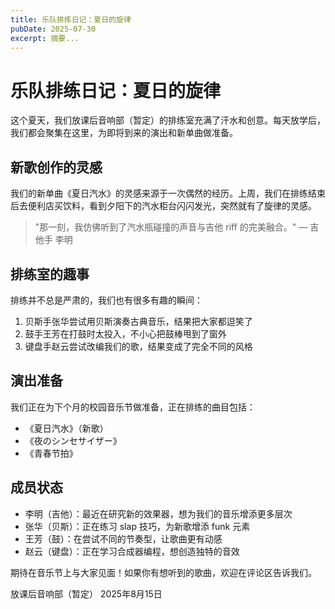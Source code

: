 ```yaml
---
title: 乐队排练日记：夏日的旋律
pubDate: 2025-07-30
excerpt: 摘要...
---
```


# 乐队排练日记：夏日的旋律

这个夏天，我们放课后音响部（暂定）的排练室充满了汗水和创意。每天放学后，我们都会聚集在这里，为即将到来的演出和新单曲做准备。

## 新歌创作的灵感

我们的新单曲《夏日汽水》的灵感来源于一次偶然的经历。上周，我们在排练结束后去便利店买饮料，看到夕阳下的汽水柜台闪闪发光，突然就有了旋律的灵感。

> "那一刻，我仿佛听到了汽水瓶碰撞的声音与吉他 riff 的完美融合。" — 吉他手 李明

## 排练室的趣事

排练并不总是严肃的，我们也有很多有趣的瞬间：

1. 贝斯手张华尝试用贝斯演奏古典音乐，结果把大家都逗笑了
2. 鼓手王芳在打鼓时太投入，不小心把鼓棒甩到了窗外
3. 键盘手赵云尝试改编我们的歌，结果变成了完全不同的风格

## 演出准备

我们正在为下个月的校园音乐节做准备，正在排练的曲目包括：

- 《夏日汽水》（新歌）
- 《夜のシンセサイザー》
- 《青春节拍》

## 成员状态

- 李明（吉他）：最近在研究新的效果器，想为我们的音乐增添更多层次
- 张华（贝斯）：正在练习 slap 技巧，为新歌增添 funk 元素
- 王芳（鼓）：在尝试不同的节奏型，让歌曲更有动感
- 赵云（键盘）：正在学习合成器编程，想创造独特的音效

期待在音乐节上与大家见面！如果你有想听到的歌曲，欢迎在评论区告诉我们。

放课后音响部（暂定）
2025年8月15日